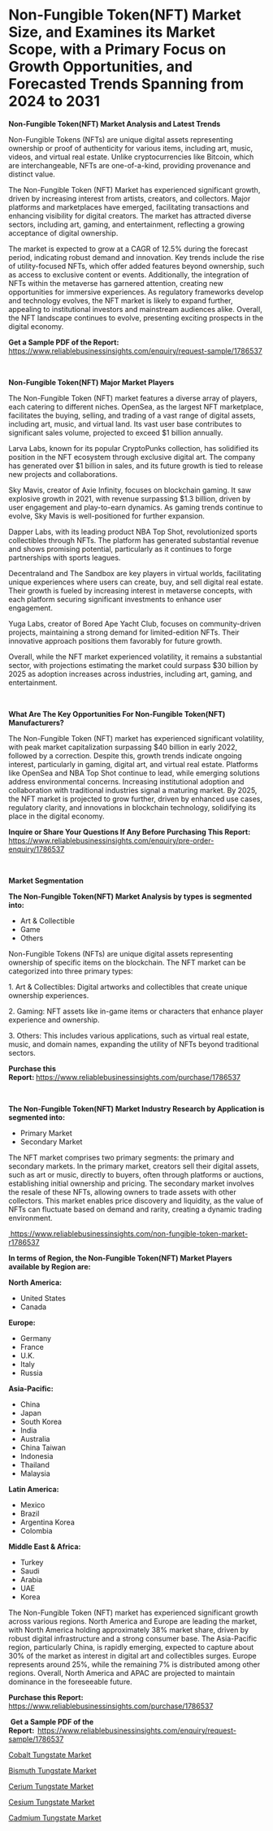 <p><h1>Non-Fungible Token(NFT) Market Size, and Examines its Market Scope, with a Primary Focus on Growth Opportunities, and Forecasted Trends Spanning from 2024 to 2031</h1></p><p><strong>Non-Fungible Token(NFT) Market Analysis and Latest Trends</strong></p>
<p><p>Non-Fungible Tokens (NFTs) are unique digital assets representing ownership or proof of authenticity for various items, including art, music, videos, and virtual real estate. Unlike cryptocurrencies like Bitcoin, which are interchangeable, NFTs are one-of-a-kind, providing provenance and distinct value.</p><p>The Non-Fungible Token (NFT) Market has experienced significant growth, driven by increasing interest from artists, creators, and collectors. Major platforms and marketplaces have emerged, facilitating transactions and enhancing visibility for digital creators. The market has attracted diverse sectors, including art, gaming, and entertainment, reflecting a growing acceptance of digital ownership.</p><p>The market is expected to grow at a CAGR of 12.5% during the forecast period, indicating robust demand and innovation. Key trends include the rise of utility-focused NFTs, which offer added features beyond ownership, such as access to exclusive content or events. Additionally, the integration of NFTs within the metaverse has garnered attention, creating new opportunities for immersive experiences. As regulatory frameworks develop and technology evolves, the NFT market is likely to expand further, appealing to institutional investors and mainstream audiences alike. Overall, the NFT landscape continues to evolve, presenting exciting prospects in the digital economy.</p></p>
<p><strong>Get a Sample PDF of the Report:&nbsp;</strong> <a href="https://www.reliablebusinessinsights.com/enquiry/request-sample/1786537?utm_campaign=1453&utm_medium=2&utm_source=Github&utm_content=ia&utm_term=09102024&utm_id=non-fungible-tokennft">https://www.reliablebusinessinsights.com/enquiry/request-sample/1786537</a></p>
<p>&nbsp;</p>
<p><strong>Non-Fungible Token(NFT) Major Market Players</strong></p>
<p><p>The Non-Fungible Token (NFT) market features a diverse array of players, each catering to different niches. OpenSea, as the largest NFT marketplace, facilitates the buying, selling, and trading of a vast range of digital assets, including art, music, and virtual land. Its vast user base contributes to significant sales volume, projected to exceed $1 billion annually.</p><p>Larva Labs, known for its popular CryptoPunks collection, has solidified its position in the NFT ecosystem through exclusive digital art. The company has generated over $1 billion in sales, and its future growth is tied to release new projects and collaborations.</p><p>Sky Mavis, creator of Axie Infinity, focuses on blockchain gaming. It saw explosive growth in 2021, with revenue surpassing $1.3 billion, driven by user engagement and play-to-earn dynamics. As gaming trends continue to evolve, Sky Mavis is well-positioned for further expansion.</p><p>Dapper Labs, with its leading product NBA Top Shot, revolutionized sports collectibles through NFTs. The platform has generated substantial revenue and shows promising potential, particularly as it continues to forge partnerships with sports leagues.</p><p>Decentraland and The Sandbox are key players in virtual worlds, facilitating unique experiences where users can create, buy, and sell digital real estate. Their growth is fueled by increasing interest in metaverse concepts, with each platform securing significant investments to enhance user engagement.</p><p>Yuga Labs, creator of Bored Ape Yacht Club, focuses on community-driven projects, maintaining a strong demand for limited-edition NFTs. Their innovative approach positions them favorably for future growth.</p><p>Overall, while the NFT market experienced volatility, it remains a substantial sector, with projections estimating the market could surpass $30 billion by 2025 as adoption increases across industries, including art, gaming, and entertainment.</p></p>
<p>&nbsp;</p>
<p><strong>What Are The Key Opportunities For Non-Fungible Token(NFT) Manufacturers?</strong></p>
<p><p>The Non-Fungible Token (NFT) market has experienced significant volatility, with peak market capitalization surpassing $40 billion in early 2022, followed by a correction. Despite this, growth trends indicate ongoing interest, particularly in gaming, digital art, and virtual real estate. Platforms like OpenSea and NBA Top Shot continue to lead, while emerging solutions address environmental concerns. Increasing institutional adoption and collaboration with traditional industries signal a maturing market. By 2025, the NFT market is projected to grow further, driven by enhanced use cases, regulatory clarity, and innovations in blockchain technology, solidifying its place in the digital economy.</p></p>
<p><strong>Inquire or Share Your Questions If Any Before Purchasing This Report:</strong> <a href="https://www.reliablebusinessinsights.com/enquiry/pre-order-enquiry/1786537?utm_campaign=1453&utm_medium=2&utm_source=Github&utm_content=ia&utm_term=09102024&utm_id=non-fungible-tokennft">https://www.reliablebusinessinsights.com/enquiry/pre-order-enquiry/1786537</a></p>
<p>&nbsp;</p>
<p><strong>Market Segmentation</strong></p>
<p><strong>The Non-Fungible Token(NFT) Market Analysis by types is segmented into:</strong></p>
<p><ul><li>Art & Collectible</li><li>Game</li><li>Others</li></ul></p>
<p><p>Non-Fungible Tokens (NFTs) are unique digital assets representing ownership of specific items on the blockchain. The NFT market can be categorized into three primary types: </p><p>1. Art & Collectibles: Digital artworks and collectibles that create unique ownership experiences.</p><p>2. Gaming: NFT assets like in-game items or characters that enhance player experience and ownership.</p><p>3. Others: This includes various applications, such as virtual real estate, music, and domain names, expanding the utility of NFTs beyond traditional sectors.</p></p>
<p><strong>Purchase this Report:&nbsp;</strong><a href="https://www.reliablebusinessinsights.com/purchase/1786537?utm_campaign=1453&utm_medium=2&utm_source=Github&utm_content=ia&utm_term=09102024&utm_id=non-fungible-tokennft">https://www.reliablebusinessinsights.com/purchase/1786537</a></p>
<p>&nbsp;</p>
<p><strong>The Non-Fungible Token(NFT) Market Industry Research by Application is segmented into:</strong></p>
<p><ul><li>Primary Market</li><li>Secondary Market</li></ul></p>
<p><p>The NFT market comprises two primary segments: the primary and secondary markets. In the primary market, creators sell their digital assets, such as art or music, directly to buyers, often through platforms or auctions, establishing initial ownership and pricing. The secondary market involves the resale of these NFTs, allowing owners to trade assets with other collectors. This market enables price discovery and liquidity, as the value of NFTs can fluctuate based on demand and rarity, creating a dynamic trading environment.</p></p>
<p><a href="https://www.reliablebusinessinsights.com/non-fungible-token-market-r1786537?utm_campaign=1453&utm_medium=2&utm_source=Github&utm_content=ia&utm_term=09102024&utm_id=non-fungible-tokennft">&nbsp;https://www.reliablebusinessinsights.com/non-fungible-token-market-r1786537</a></p>
<p><strong>In terms of Region, the Non-Fungible Token(NFT) Market Players available by Region are:</strong></p>
<p>
    <p> <strong> North America: </strong>
        <ul>
            <li>United States</li>
            <li>Canada</li>
        </ul>
        </p> 
    <p> <strong> Europe: </strong>
        <ul>
            <li>Germany</li>
            <li>France</li>
            <li>U.K.</li>
            <li>Italy</li>
            <li>Russia</li>
        </ul>
        </p> 
    <p> <strong> Asia-Pacific: </strong>
        <ul>
            <li>China</li>
            <li>Japan</li>
            <li>South Korea</li>
            <li>India</li>
            <li>Australia</li>
            <li>China Taiwan</li>
            <li>Indonesia</li>
            <li>Thailand</li>
            <li>Malaysia</li>
        </ul>
        </p> 
    <p> <strong> Latin America: </strong>
        <ul>
            <li>Mexico</li>
            <li>Brazil</li>
            <li>Argentina Korea</li>
            <li>Colombia</li>
        </ul>
        </p> 
    <p> <strong> Middle East & Africa: </strong>
        <ul>
            <li>Turkey</li>
            <li>Saudi</li>
            <li>Arabia</li>
            <li>UAE</li>
            <li>Korea</li>
        </ul>
    </p>
    </p>
<p><p>The Non-Fungible Token (NFT) market has experienced significant growth across various regions. North America and Europe are leading the market, with North America holding approximately 38% market share, driven by robust digital infrastructure and a strong consumer base. The Asia-Pacific region, particularly China, is rapidly emerging, expected to capture about 30% of the market as interest in digital art and collectibles surges. Europe represents around 25%, while the remaining 7% is distributed among other regions. Overall, North America and APAC are projected to maintain dominance in the foreseeable future.</p></p>
<p><strong>Purchase this Report: </strong><a href="https://www.reliablebusinessinsights.com/purchase/1786537?utm_campaign=1453&utm_medium=2&utm_source=Github&utm_content=ia&utm_term=09102024&utm_id=non-fungible-tokennft">https://www.reliablebusinessinsights.com/purchase/1786537</a></p>
<p>&nbsp;<strong>Get a Sample PDF of the Report:&nbsp;&nbsp;</strong><a href="https://www.reliablebusinessinsights.com/enquiry/request-sample/1786537?utm_campaign=1453&utm_medium=2&utm_source=Github&utm_content=ia&utm_term=09102024&utm_id=non-fungible-tokennft">https://www.reliablebusinessinsights.com/enquiry/request-sample/1786537</a></p>
<p><strong></strong></p>
<p><p><a href="https://www.linkedin.com/pulse/global-cobalt-tungstate-market-trends-analysis-future-growth-laduf?trackingId=FQ0WUwhqT%2B682jQwpAsCJw%3D%3D&utm_campaign=1453&utm_medium=2&utm_source=Github&utm_content=ia&utm_term=09102024&utm_id=non-fungible-tokennft">Cobalt Tungstate Market</a></p><p><a href="https://www.linkedin.com/pulse/bismuth-tungstate-market-evolution-global-trends-regional-x7d6c?trackingId=%2FeB3m6ONSdaBAIMMNiFwBg%3D%3D&utm_campaign=1453&utm_medium=2&utm_source=Github&utm_content=ia&utm_term=09102024&utm_id=non-fungible-tokennft">Bismuth Tungstate Market</a></p><p><a href="https://www.linkedin.com/pulse/cerium-tungstate-market-size-growing-cagr-97-report-covers-kszzf?trackingId=5ObYYQteTb2E0OAD3vYK0w%3D%3D&utm_campaign=1453&utm_medium=2&utm_source=Github&utm_content=ia&utm_term=09102024&utm_id=non-fungible-tokennft">Cerium Tungstate Market</a></p><p><a href="https://www.linkedin.com/pulse/evaluating-global-cesium-tungstate-market-trends-growth-opportunities-mzbyf?trackingId=Cf08wnTTSri4q57bPt2ccw%3D%3D&utm_campaign=1453&utm_medium=2&utm_source=Github&utm_content=ia&utm_term=09102024&utm_id=non-fungible-tokennft">Cesium Tungstate Market</a></p><p><a href="https://www.linkedin.com/pulse/global-cadmium-tungstate-market-projected-grow-cagr-luvec?trackingId=HmZGw7uKTl6L%2B6bm0iBl9A%3D%3D&utm_campaign=1453&utm_medium=2&utm_source=Github&utm_content=ia&utm_term=09102024&utm_id=non-fungible-tokennft">Cadmium Tungstate Market</a></p></p>